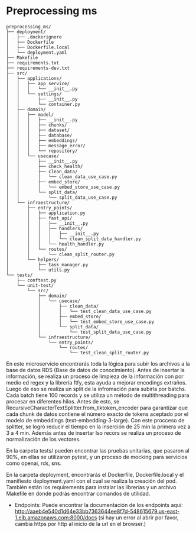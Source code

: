 # Preprocessing ms

```
preprocessing_ms/
├── deployment/
│   ├── .dockerignore
│   ├── Dockerfile
│   ├── Dockerfile.local
│   └── deployment.yaml
├── Makefile
├── requirements.txt
├── requirements-dev.txt
├── src/
│   ├── applications/
│   │   ├── app_service/
│   │   │   └── __init__.py
│   │   └── settings/
│   │       ├── __init__.py
│   │       └── container.py
│   ├── domain/
│   │   ├── model/
│   │   │   ├── __init__.py
│   │   │   ├── chunks/
│   │   │   ├── dataset/
│   │   │   ├── database/
│   │   │   ├── embeddings/
│   │   │   ├── message_error/
│   │   │   └── repository/
│   │   └── usecase/
│   │       ├── __init__.py
│   │       ├── check_health/
│   │       ├── clean_data/
│   │       │   └── clean_data_use_case.py
│   │       ├── embed_store/
│   │       │   └── embed_store_use_case.py
│   │       └── split_data/
│   │           └── split_data_use_case.py
│   └── infraestructure/
│       ├── entry_points/
│       │   ├── application.py
│       │   ├── fast_api/
│       │   │   ├── __init__.py
│       │   │   ├── handlers/
│       │   │   │   ├── __init__.py
│       │   │   │   └── clean_split_data_handler.py
│       │   │   └── health_handler.py
│       │   └── routes/
│       │       └── clean_split_router.py
│       └── helpers/
│           ├── task_manager.py
│           └── utils.py
└── tests/
    ├── conftest.py
    └── unit-test/
        └── src/
            ├── domain/
            │   └── usecase/
            │       ├── clean_data/
            │       │   └── test_clean_data_use_case.py
            │       ├── embed_store/
            │       │   └── test_embed_store_use_case.py
            │       └── split_data/
            │           └── test_split_data_use_case.py
            └── infraestructure/
                └── entry_points/
                    └── routes/
                        └── test_clean_split_router.py
```

En este microservicio encontrarás toda la lógica para subir los archivos a la base de datos RDS (Base de datos de conocimiento).
Antes de insertar la información, se realiza un proceso de limpieza de la información con por medio ed regex y la librería ftfy, esta ayuda a mejorar encodings extraños. Luego de eso se realiza un split de la infromación para subirla por batchs. Cada batch tiene 100 records y se utiliza un método de multithreading para procesar en diferentes hilos. Antes de esto, se RecursiveCharacterTextSplitter.from_tiktoken_encoder para garantizar que cada chunk de datos contiene el número exacto de tokens aceptado por el modelo de embeddings (text-embedding-3-large). Con este procceso de splitter, se logró reducir el tiempo en la inserción de 25 min la primera vez a 3 a 4 min. Además antes de insertar lso recors se realiza un proceso de normalización de los vectores.

En la carpeta tests/ pueden encontrar las pruebas unitarias, que pasaron al 90%, en ellas se utilizaron pytest, y un proceso de mocking para servicios como openai, rds, sns.

En la carpeta deployment, encontrarás el Dockerfile, Dockerfile.local y el manifiesto deployment.yaml con el cual se realiza la creación del pod. También están los requirements para instalar las librerías y un archivo Makefile en donde podrás encontrar comandos de utilidad.

- Endpoints: Puede encontrar la documentación de los endpoints aquí: http://aaeb4e540d1d64e33bb7363644ee8f7d-548615679.us-east-1.elb.amazonaws.com:8000/docs  (si hay un error al abrir por favor, cambia https por http al inicio de la url en el browser.)
